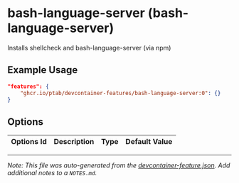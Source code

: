 
# bash-language-server (bash-language-server)

Installs shellcheck and bash-language-server (via npm)

## Example Usage

```json
"features": {
    "ghcr.io/ptab/devcontainer-features/bash-language-server:0": {}
}
```

## Options

| Options Id | Description | Type | Default Value |
|-----|-----|-----|-----|




---

_Note: This file was auto-generated from the [devcontainer-feature.json](https://github.com/ptab/devcontainer-features/blob/main/src/bash-language-server/devcontainer-feature.json).  Add additional notes to a `NOTES.md`._
